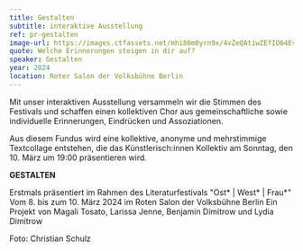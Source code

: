 ```yaml
---
title: Gestalten
subtitle: interaktive Ausstellung
ref: pr-gestalten
image-url: https://images.ctfassets.net/mhi86m0yrn9x/4vZeQAtiwZEfIO64Ev1tal/b12190f3e6032337c429c9904b7b4341/sammlung_verlust.jpg
quote: Welche Erinnerungen steigen in dir auf? 
speaker: Gestalten
year: 2024
location: Roter Salon der Volksbühne Berlin
---
```


Mit unser interaktiven Ausstellung versammeln wir die Stimmen des Festivals und schaffen einen kollektiven Chor aus gemeinschaftliche sowie individuelle Erinnerungen, Eindrücken und Assoziationen. 

Aus diesem Fundus wird eine kollektive, anonyme und mehrstimmige Textcollage entstehen, die das Künstlerisch:innen Kollektiv am Sonntag, den 10. März um 19:00 präsentieren wird.


**GESTALTEN**

Erstmals präsentiert im Rahmen des Literaturfestivals "Ost* | West* | Frau*"
Vom 8. bis zum 10. März 2024 im Roten Salon der Volksbühne Berlin
Ein Projekt von Magali Tosato, Larissa Jenne, Benjamin Dimitrow und Lydia Dimitrow


Foto: Christian Schulz

